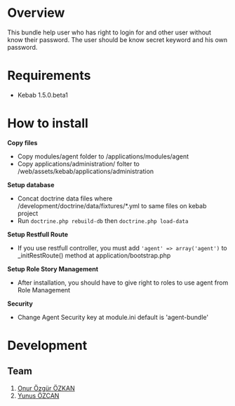 # Overview

This bundle help user who has right to login for and other user without know their password. The user should be know secret
keyword and his own password.

# Requirements

* Kebab 1.5.0.beta1

# How to install

**Copy files**

* Copy modules/agent folder to /applications/modules/agent
* Copy applications/administration/ folter to /web/assets/kebab/applications/administration

**Setup database**

* Concat doctrine data files where /development/doctrine/data/fixtures/*.yml to same files on kebab project
* Run `doctrine.php rebuild-db` then `doctrine.php load-data`

**Setup Restfull Route**

* If you use restfull controller, you must add `'agent' => array('agent')` to _initRestRoute() method at application/bootstrap.php 

**Setup Role Story Management**  

* After installation, you should have to give right to roles to use agent from Role Management

**Security**

* Change Agent Security key at module.ini default is 'agent-bundle'

# Development

## Team

1. [Onur Özgür ÖZKAN](http://www.onurozgurozkan.com)
1. [Yunus ÖZCAN](https://github.com/yunusozcan)